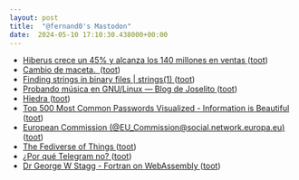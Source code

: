 ```yaml
---
layout: post
title:  "@fernand0's Mastodon"
date:  2024-05-10 17:10:30.438000+00:00
---
```

*  [Hiberus crece un 45% y alcanza los 140 millones en ventas ](https://www.expansion.com/empresas/2024/04/25/662a9d50468aeba1708b4596.htm) ([toot](https://mastodon.social/@fernand0/112417900490508787))
*  [Cambio de maceta.  ](https://avecesunafoto.wordpress.com/2024/05/10/cambio-de-maceta) ([toot](https://mastodon.social/@fernand0/112417888356937136))
*  [Finding strings in binary files \| strings(1) ](https://www.johndcook.com/blog/2024/04/20/finding-strings-in-binary-files) ([toot](https://mastodon.social/@fernand0/112417639822063402))
*  [Probando música en GNU/Linux — Blog de Joselito ](https://joselito.mataroa.blog/blog/probando-musica-en-gnulinux) ([toot](https://mastodon.social/@fernand0/112417479367176276))
*  [Hiedra ](https://www.flickr.com/photos/fernand0/53684463365) ([toot](https://mastodon.social/@fernand0/112417465007823182))
*  [Top 500 Most Common Passwords Visualized - Information is Beautiful   ](https://informationisbeautiful.net/visualizations/top-500-passwords-visualized/) ([toot](https://mastodon.social/@fernand0/112417173412460362))
*  [European Commission (@EU_Commission@social.network.europa.eu) ](https://social.network.europa.eu/@EU_Commission/11233862655880597) ([toot](https://mastodon.social/@fernand0/112416981512532856))
*  [The Fediverse of Things ](https://shkspr.mobi/blog/2024/04/the-fediverse-of-things) ([toot](https://mastodon.social/@fernand0/112416776040023047))
*  [¿Por qué Telegram no? ](https://gvisoc.com/por-que-telegram-no) ([toot](https://mastodon.social/@fernand0/112416550569494162))
*  [Dr George W Stagg - Fortran on WebAssembly ](https://gws.phd/posts/fortran_wasm) ([toot](https://mastodon.social/@fernand0/112416364115852597))
